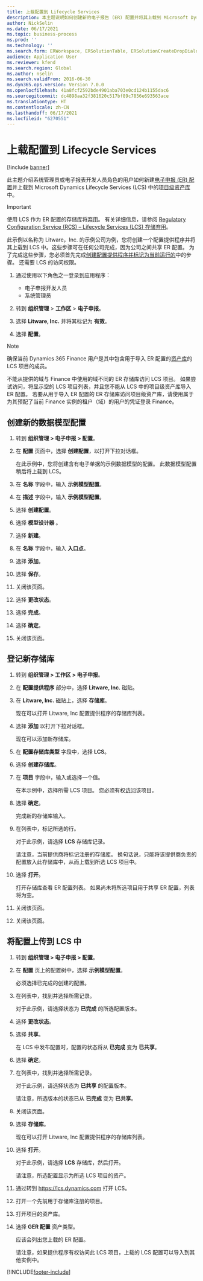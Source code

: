```yaml
---
title: 上载配置到 Lifecycle Services
description: 本主题说明如何创建新的电子报告 (ER) 配置并将其上载到 Microsoft Dynamics Lifecycle Services (LCS)。
author: NickSelin
ms.date: 06/17/2021
ms.topic: business-process
ms.prod: ''
ms.technology: ''
ms.search.form: ERWorkspace, ERSolutionTable, ERSolutionCreateDropDialog, ERDataModelDesigner, ERDataModelContentsItemCreationDialog, ERSolutionRepositoryTable, ERSolutionRepositoryCreateDropDialog, ERSolutionImport
audience: Application User
ms.reviewer: kfend
ms.search.region: Global
ms.author: nselin
ms.search.validFrom: 2016-06-30
ms.dyn365.ops.version: Version 7.0.0
ms.openlocfilehash: 41a8fcf2592bde4901aba703e0cd124b1155dac6
ms.sourcegitcommit: dc4898aa32f381620c517bf89c7856e693563ace
ms.translationtype: HT
ms.contentlocale: zh-CN
ms.lasthandoff: 06/17/2021
ms.locfileid: "6270551"
---
```

# <a name="upload-a-configuration-into-lifecycle-services"></a>上载配置到 Lifecycle Services

[!include [banner](../../includes/banner.md)]

此主题介绍系统管理员或电子报表开发人员角色的用户如何新建[电子申报 (ER) 配置](../general-electronic-reporting.md#Configuration)并上载到 Microsoft Dynamics Lifecycle Services (LCS) 中的[项目级资产库](../../lifecycle-services/asset-library.md)中。

> [!IMPORTANT]
> 使用 LCS 作为 ER 配置的存储库将[弃用](../../../../finance/get-started/removed-deprecated-features-finance.md#features-removed-or-deprecated-in-the-finance-10017-release)。 有关详细信息，请参阅 [Regulatory Configuration Service (RCS) – Lifecycle Services (LCS) 存储弃用](../../../../finance/localizations/rcs-lcs-repo-dep-faq.md)。

此示例以名称为 Litware，Inc. 的示例公司为例，您将创建一个配置提供程序并将其上载到 LCS 中。这些步骤可在任何公司完成，因为公司之间共享 ER 配置。 为了完成这些步骤，您必须首先完成[创建配置提供程序并标记为当前运行的](er-configuration-provider-mark-it-active-2016-11.md)中的步骤。 还需要 LCS 的访问权限。

1. 通过使用以下角色之一登录到应用程序：

    - 电子申报开发人员
    - 系统管理员

2. 转到 **组织管理** \> **工作区** \> **电子申报**。
3. 选择 **Litware, Inc.** 并将其标记为 **有效**。
4. 选择 **配置**。

<a name="accessconditions"></a>
> [!NOTE]
> 确保当前 Dynamics 365 Finance 用户是其中包含用于导入 ER 配置的[资产库](../../lifecycle-services/asset-library.md#asset-library-support)的 LCS 项目的成员。
>
> 不能从提供的域与 Finance 中使用的域不同的 ER 存储库访问 LCS 项目。 如果尝试访问，将显示空的 LCS 项目列表，并且您不能从 LCS 中的项目级资产库导入 ER 配置。 若要从用于导入 ER 配置的 ER 存储库访问项目级资产库，请使用属于为其预配了当前 Finance 实例的租户（域）的用户的凭证登录 Finance。

## <a name="create-a-new-data-model-configuration"></a>创建新的数据模型配置

1. 转到 **组织管理 \> 电子申报 \> 配置**。
2. 在 **配置** 页面中，选择 **创建配置**，以打开下拉对话框。

    在此示例中，您将创建含有电子单据的示例数据模型的配置。 此数据模型配置稍后将上载到 LCS。

3. 在 **名称** 字段中，输入 **示例模型配置**。
4. 在 **描述** 字段中，输入 **示例模型配置**。
5. 选择 **创建配置**。
6. 选择 **模型设计器** 。
7. 选择 **新建**。
8. 在 **名称** 字段中，输入 **入口点**。
9. 选择 **添加**。
10. 选择 **保存**。
11. 关闭该页面。
12. 选择 **更改状态**。
13. 选择 **完成**。
14. 选择 **确定**。
15. 关闭该页面。

## <a name="register-a-new-repository"></a>登记新存储库

1. 转到 **组织管理 \> 工作区 \> 电子申报**。

2. 在 **配置提供程序** 部分中，选择 **Litware, Inc.** 磁贴。

3. 在 **Litware, Inc.** 磁贴上，选择 **存储库**。

    现在可以打开 Litware, Inc 配置提供程序的存储库列表。

4. 选择 **添加** 以打开下拉对话框。

    现在可以添加新存储库。

5. 在 **配置存储库类型** 字段中，选择 **LCS**。
6. 选择 **创建存储库**。
7. 在 **项目** 字段中，输入或选择一个值。

    在本示例中，选择所需 LCS 项目。 您必须有权[访问](#accessconditions)该项目。

8. 选择 **确定**。

    完成新的存储库输入。

9. 在列表中，标记所选的行。

    对于此示例，请选择 **LCS** 存储库记录。

    请注意，当前提供商将标记注册的存储库。 换句话说，只能将该提供商负责的配置放入此存储库中，从而上载到所选 LCS 项目中。

10. 选择 **打开**。

    打开存储库查看 ER 配置列表。 如果尚未将所选项目用于共享 ER 配置，列表将为空。

11. 关闭该页面。
12. 关闭该页面。

## <a name="upload-a-configuration-into-lcs"></a>将配置上传到 LCS 中

1. 转到 **组织管理 \> 电子申报 \> 配置**。
2. 在 **配置** 页上的配置树中，选择 **示例模型配置**。

    必须选择已完成的创建的配置。

3. 在列表中，找到并选择所需记录。

    对于此示例，请选择状态为 **已完成** 的所选配置版本。

4. 选择 **更改状态**。
5. 选择 **共享**。

    在 LCS 中发布配置时，配置的状态将从 **已完成** 变为 **已共享**。

6. 选择 **确定**。
7. 在列表中，找到并选择所需记录。

    对于此示例，请选择状态为 **已共享** 的配置版本。

    请注意，所选版本的状态已从 **已完成** 变为 **已共享**。

8. 关闭该页面。
9. 选择 **存储库**。

    现在可以打开 Litware, Inc 配置提供程序的存储库列表。

10. 选择 **打开**。

    对于此示例，请选择 **LCS** 存储库，然后打开。

    请注意，所选配置显示为所选 LCS 项目的资产。

11. 通过转到 <https://lcs.dynamics.com> 打开 LCS。
12. 打开一个先前用于存储库注册的项目。
13. 打开项目的资产库。
14. 选择 **GER 配置** 资产类型。

    应该会列出您上载的 ER 配置。

    请注意，如果提供程序有权访问此 LCS 项目，上载的 LCS 配置可以导入到其他实例中。


[!INCLUDE[footer-include](../../../../includes/footer-banner.md)]
